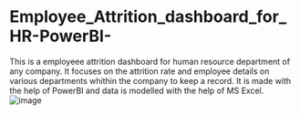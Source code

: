 # Employee_Attrition_dashboard_for_HR-PowerBI-
This is a employeee attrition dashboard for human resource department of any company. It focuses on the attrition rate and employee details on various departments whithin the company to keep a record. It is made with the help of PowerBI and data is modelled with the help of MS Excel.
![image](https://github.com/user-attachments/assets/ae3f2feb-7ba3-42c8-aad9-3bd4a932ab81)
